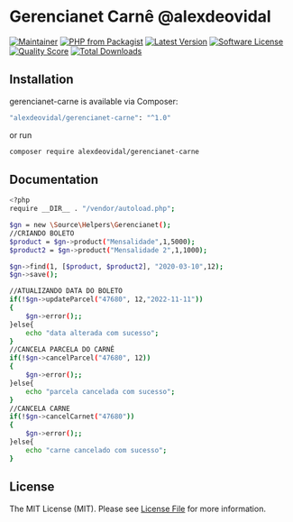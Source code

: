 # Gerencianet Carnê @alexdeovidal

[![Maintainer](http://img.shields.io/badge/maintainer-@alexdeovidal-blue.svg?style=flat-square)](https://twitter.com/alexdeovidal)
[![PHP from Packagist](https://img.shields.io/packagist/php-v/alexdeovidal/gerencianet-carne.svg?style=flat-square)](https://packagist.org/packages/alexdeovidal/gerencianet-carne)
[![Latest Version](https://img.shields.io/github/release/alexdeovidal/gerencianet-carne.svg?style=flat-square)](https://github.com/alexdeovidal/gerencianet-carne/releases)
[![Software License](https://img.shields.io/badge/license-MIT-brightgreen.svg?style=flat-square)](LICENSE)
[![Quality Score](https://img.shields.io/scrutinizer/g/alexdeovidal/gerencianet-carne.svg?style=flat-square)](https://scrutinizer-ci.com/g/alexdeovidal/gerencianet-carne)
[![Total Downloads](https://img.shields.io/packagist/dt/alexdeovidal/gerencianet-carne.svg?style=flat-square)](https://packagist.org/packages/alexdeovidal/gerencianet-carne)

## Installation

gerencianet-carne is available via Composer:

```bash
"alexdeovidal/gerencianet-carne": "^1.0"
```

or run

```bash
composer require alexdeovidal/gerencianet-carne
```

## Documentation
```bash
<?php
require __DIR__ . "/vendor/autoload.php";

$gn = new \Source\Helpers\Gerencianet();
//CRIANDO BOLETO
$product = $gn->product("Mensalidade",1,5000);
$product2 = $gn->product("Mensalidade 2",1,1000);

$gn->find(1, [$product, $product2], "2020-03-10",12);
$gn->save();

//ATUALIZANDO DATA DO BOLETO
if(!$gn->updateParcel("47680", 12,"2022-11-11"))
{
    $gn->error();;
}else{
    echo "data alterada com sucesso";
}
//CANCELA PARCELA DO CARNÊ
if(!$gn->cancelParcel("47680", 12))
{
    $gn->error();;
}else{
    echo "parcela cancelada com sucesso";
}
//CANCELA CARNE
if(!$gn->cancelCarnet("47680"))
{
    $gn->error();;
}else{
    echo "carne cancelado com sucesso";
}
```
## License

The MIT License (MIT). Please see [License File](https://github.com/alexdeovidal/gerencianet-carne/blob/master/LICENSE) for more information.
